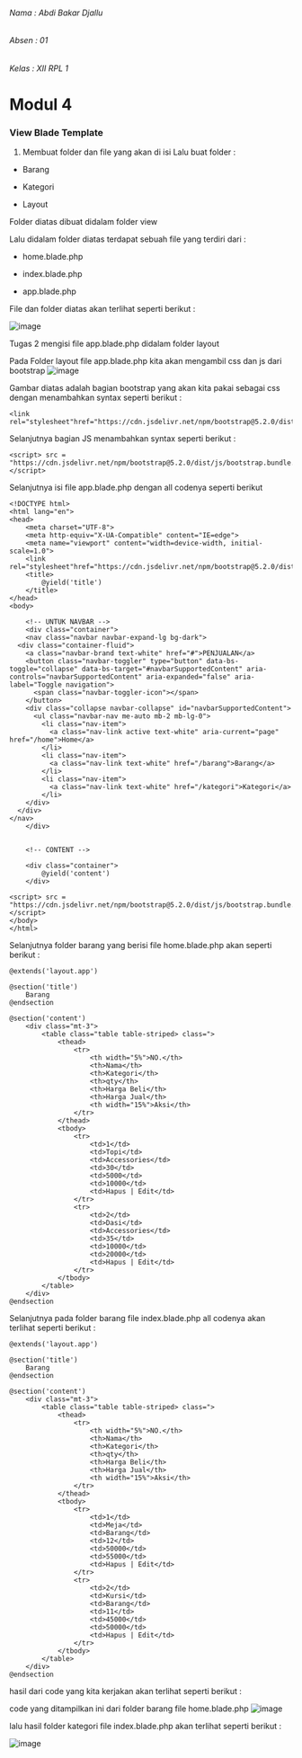 ###### Nama : Abdi Bakar Djallu
###### Absen : 01
###### Kelas : XII RPL 1

# Modul 4

### View Blade Template
1. Membuat folder dan file yang akan di isi
Lalu buat folder :

- Barang

- Kategori

- Layout

Folder diatas dibuat didalam folder view

Lalu didalam folder diatas terdapat sebuah file yang terdiri dari :

- home.blade.php

- index.blade.php

- app.blade.php

File dan folder diatas akan terlihat seperti berikut :

![image](https://user-images.githubusercontent.com/109929708/183359903-f50ae242-db83-475a-bae7-8d763485a5db.png)

Tugas 2 mengisi file app.blade.php didalam folder layout

Pada Folder layout file app.blade.php kita akan mengambil css dan js dari bootstrap
![image](https://user-images.githubusercontent.com/109929708/183361282-9482591f-23ba-4c8d-9c42-4d8b6a80f484.png)

Gambar diatas adalah bagian bootstrap yang akan kita pakai sebagai css dengan menambahkan syntax seperti berikut :

```
<link rel="stylesheet"href="https://cdn.jsdelivr.net/npm/bootstrap@5.2.0/dist/css/bootstrap.min.css">
```

Selanjutnya bagian JS menambahkan syntax seperti berikut :

```
<script> src = "https://cdn.jsdelivr.net/npm/bootstrap@5.2.0/dist/js/bootstrap.bundle.min.js"</script>
```

Selanjutnya isi file app.blade.php dengan all codenya seperti berikut 

```
<!DOCTYPE html>
<html lang="en">
<head>
    <meta charset="UTF-8">
    <meta http-equiv="X-UA-Compatible" content="IE=edge">
    <meta name="viewport" content="width=device-width, initial-scale=1.0">
    <link rel="stylesheet"href="https://cdn.jsdelivr.net/npm/bootstrap@5.2.0/dist/css/bootstrap.min.css">
    <title>
        @yield('title')
    </title>
</head>
<body>

    <!-- UNTUK NAVBAR -->
    <div class="container">
    <nav class="navbar navbar-expand-lg bg-dark">
  <div class="container-fluid">
    <a class="navbar-brand text-white" href="#">PENJUALAN</a>
    <button class="navbar-toggler" type="button" data-bs-toggle="collapse" data-bs-target="#navbarSupportedContent" aria-controls="navbarSupportedContent" aria-expanded="false" aria-label="Toggle navigation">
      <span class="navbar-toggler-icon"></span>
    </button>
    <div class="collapse navbar-collapse" id="navbarSupportedContent">
      <ul class="navbar-nav me-auto mb-2 mb-lg-0">
        <li class="nav-item">
          <a class="nav-link active text-white" aria-current="page" href="/home">Home</a>
        </li>
        <li class="nav-item">
          <a class="nav-link text-white" href="/barang">Barang</a>
        </li>
        <li class="nav-item">
          <a class="nav-link text-white" href="/kategori">Kategori</a>
        </li>
    </div>
  </div>
</nav>
    </div>
    

    <!-- CONTENT -->

    <div class="container">
        @yield('content')
    </div>

<script> src = "https://cdn.jsdelivr.net/npm/bootstrap@5.2.0/dist/js/bootstrap.bundle.min.js"</script>
</body>
</html>
```

Selanjutnya folder barang yang berisi file home.blade.php akan seperti berikut :

```
@extends('layout.app')

@section('title')
    Barang
@endsection

@section('content')
    <div class="mt-3">
        <table class="table table-striped> class=">
            <thead>
                <tr>
                    <th width="5%">NO.</th>
                    <th>Nama</th>
                    <th>Kategori</th>
                    <th>qty</th>
                    <th>Harga Beli</th>
                    <th>Harga Jual</th>
                    <th width="15%">Aksi</th>
                </tr>
            </thead>
            <tbody>
                <tr>
                    <td>1</td>
                    <td>Topi</td>
                    <td>Accessories</td>
                    <td>30</td>
                    <td>5000</td>
                    <td>10000</td>
                    <td>Hapus | Edit</td>
                </tr>
                <tr>
                    <td>2</td>
                    <td>Dasi</td>
                    <td>Accessories</td>
                    <td>35</td>
                    <td>10000</td>
                    <td>20000</td>
                    <td>Hapus | Edit</td>
                </tr>
            </tbody>
        </table>
    </div>
@endsection
```

Selanjutnya pada folder barang file index.blade.php all codenya akan terlihat seperti berikut :

```
@extends('layout.app')

@section('title')
    Barang
@endsection

@section('content')
    <div class="mt-3">
        <table class="table table-striped> class=">
            <thead>
                <tr>
                    <th width="5%">NO.</th>
                    <th>Nama</th>
                    <th>Kategori</th>
                    <th>qty</th>
                    <th>Harga Beli</th>
                    <th>Harga Jual</th>
                    <th width="15%">Aksi</th>
                </tr>
            </thead>
            <tbody>
                <tr>
                    <td>1</td>
                    <td>Meja</td>
                    <td>Barang</td>
                    <td>12</td>
                    <td>50000</td>
                    <td>55000</td>
                    <td>Hapus | Edit</td>
                </tr>
                <tr>
                    <td>2</td>
                    <td>Kursi</td>
                    <td>Barang</td>
                    <td>11</td>
                    <td>45000</td>
                    <td>50000</td>
                    <td>Hapus | Edit</td>
                </tr>
            </tbody>
        </table>
    </div>
@endsection
```

hasil dari code yang kita kerjakan akan terlihat seperti berikut :

code yang ditampilkan ini dari folder barang file home.blade.php
![image](https://user-images.githubusercontent.com/109929708/183363067-1881d8c5-5e0d-4abe-8a87-ca0b42055013.png)


lalu hasil folder kategori file index.blade.php akan terlihat seperti berikut :

![image](https://user-images.githubusercontent.com/109929708/183363266-3eb8462c-7a1a-4e1e-803d-26328c3d18d1.png)
